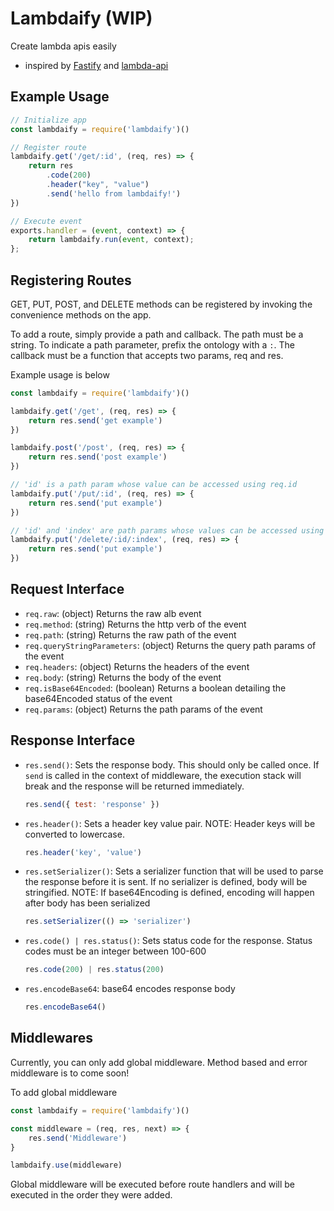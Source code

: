 # Lambdaify (WIP)

Create lambda apis easily

- inspired by [Fastify](https://github.com/fastify/fastify) and [lambda-api](https://github.com/jeremydaly/lambda-api)

## Example Usage

```js
// Initialize app
const lambdaify = require('lambdaify')()

// Register route
lambdaify.get('/get/:id', (req, res) => {
    return res
        .code(200)
        .header("key", "value")
        .send('hello from lambdaify!')
})

// Execute event
exports.handler = (event, context) => {
    return lambdaify.run(event, context);
};
```

## Registering Routes

GET, PUT, POST, and DELETE methods can be registered by invoking the convenience methods on the app.  

To add a route, simply provide a path and callback.  The path must be a string.  To indicate a path parameter, prefix the ontology with a `:`.  The callback must be a function that accepts two params, req and res.

Example usage is below

```js
const lambdaify = require('lambdaify')()

lambdaify.get('/get', (req, res) => {
    return res.send('get example')
})

lambdaify.post('/post', (req, res) => {
    return res.send('post example')
})

// 'id' is a path param whose value can be accessed using req.id
lambdaify.put('/put/:id', (req, res) => {
    return res.send('put example')
})

// 'id' and 'index' are path params whose values can be accessed using req.params.id and req.params.index
lambdaify.put('/delete/:id/:index', (req, res) => {
    return res.send('put example')
})
```

## Request Interface

- `req.raw`: (object) Returns the raw alb event 
- `req.method`: (string) Returns the http verb of the event
- `req.path`: (string) Returns the raw path of the event
- `req.queryStringParameters`: (object) Returns the query path params of the event
- `req.headers`: (object) Returns the headers of the event
- `req.body`: (string) Returns the body of the event
- `req.isBase64Encoded`: (boolean) Returns a boolean detailing the base64Encoded status of the event
- `req.params`: (object) Returns the path params of the event

## Response Interface

- `res.send()`: Sets the response body.  This should only be called once.  If `send` is called in the context of middleware, the execution stack will break and the response will be returned immediately.
  ```js
  res.send({ test: 'response' })
  ```

- `res.header()`: Sets a header key value pair.  NOTE: Header keys will be converted to lowercase.
  ```js
  res.header('key', 'value')
  ```

- `res.setSerializer()`: Sets a serializer function that will be used to parse the response before it is sent.  If no serializer is defined, body will be stringified.  NOTE: If base64Encoding is defined, encoding will happen after body has been serialized
  ```js
  res.setSerializer(() => 'serializer')
  ```

- `res.code() | res.status()`: Sets status code for the response.  Status codes must be an integer between 100-600
  ```js
  res.code(200) | res.status(200)
  ```

- `res.encodeBase64`: base64 encodes response body
  ```js
  res.encodeBase64()
  ```

## Middlewares

Currently, you can only add global middleware.  Method based and error middleware is to come soon!

To add global middleware

```js
const lambdaify = require('lambdaify')()

const middleware = (req, res, next) => {
    res.send('Middleware')
}

lambdaify.use(middleware)
```

Global middleware will be executed before route handlers and will be executed in the order they were added.